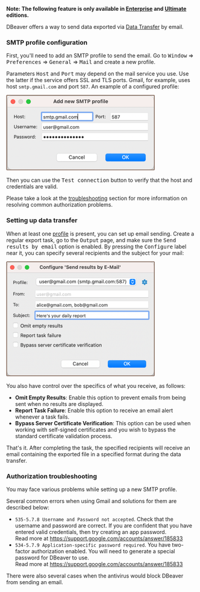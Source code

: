 **Note: The following feature is only available in [Enterprise](Enterprise-Edition) and [Ultimate](Ultimate-Edition) editions.**

DBeaver offers a way to send data exported via [Data Transfer](Data-transfer) by email.

### SMTP profile configuration

First, you'll need to add an SMTP profile to send the email. Go to <kbd>Window</kbd> &rArr; <kbd>Preferences</kbd> &rArr; <kbd>General</kbd> &rArr; <kbd>Mail</kbd> and create a new profile.

Parameters <kbd>Host</kbd> and <kbd>Port</kbd> may depend on the mail service you use. Use the latter if the service offers SSL and TLS ports. Gmail, for example, uses host `smtp.gmail.com` and port `587`. An example of a configured profile:

![img_1.png](images/ug/data-transfer/mail-smtp-configuration.png)

Then you can use the <kbd>Test connection</kbd> button to verify that the host and credentials are valid.

Please take a look at the [troubleshooting](#Authorization-troubleshooting) section for more information on resolving common authorization problems.

### Setting up data transfer
When at least one [profile](#SMTP-profile-configuration) is present, you can set up email sending. Create a regular export task, go to the <kbd>Output</kbd> page, and make sure the <kbd>Send results by email</kbd> option is enabled. By pressing the <kbd>Configure</kbd> label near it, you can specify several recipients and the subject for your mail:

![](images/ug/data-transfer/mail-configuration.png)

You also have control over the specifics of what you receive, as follows:

* **Omit Empty Results**: Enable this option to prevent emails from being sent when no results are displayed.
* **Report Task Failure**: Enable this option to receive an email alert whenever a task fails.
* **Bypass Server Certificate Verification**: This option can be used when working with self-signed certificates and you wish to bypass the standard certificate validation process.

That's it. After completing the task, the specified recipients will receive an email containing the exported file in a specified format during the data transfer.


### Authorization troubleshooting

You may face various problems while setting up a new SMTP profile.

Several common errors when using Gmail and solutions for them are described below:
- `535-5.7.8 Username and Password not accepted`. Check that the username and password are correct. If you are confident that you have entered valid credentials, then try creating an app password.<br>Read more at https://support.google.com/accounts/answer/185833
- `534-5.7.9 Application-specific password required`. You have two-factor authorization enabled. You will need to generate a special password for DBeaver to use.<br>Read more at https://support.google.com/accounts/answer/185833

There were also several cases when the antivirus would block DBeaver from sending an email.